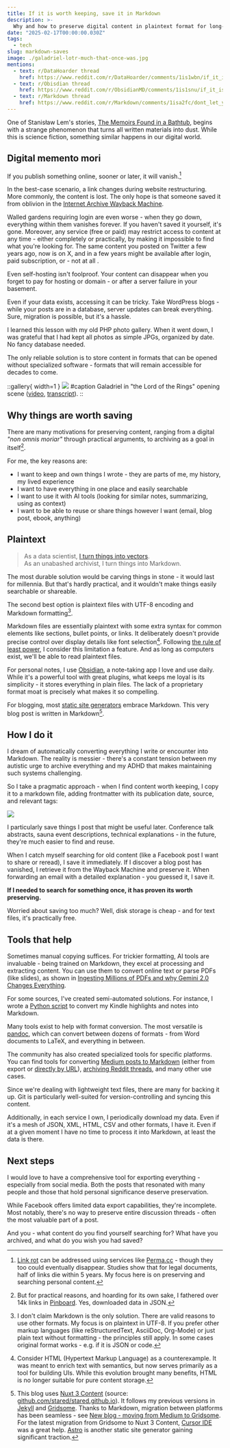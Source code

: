 ```yaml
---
title: If it is worth keeping, save it in Markdown
description: >-
  Why and how to preserve digital content in plaintext format for long-term accessibility and reuse
date: "2025-02-17T00:00:00.030Z"
tags:
  - tech
slug: markdown-saves
image: ./galadriel-lotr-much-that-once-was.jpg
mentions:
  - text: r/DataHoarder thread
    href: https://www.reddit.com/r/DataHoarder/comments/1is1wbn/if_it_is_worth_keeping_save_it_in_markdown/
  - text: r/Obisdian thread
    href: https://www.reddit.com/r/ObsidianMD/comments/1is1snu/if_it_is_worth_keeping_save_it_in_markdown/
  - text: r/Markdown thread
    href: https://www.reddit.com/r/Markdown/comments/1isa2fc/dont_let_your_online_content_die_if_it_is_worth/
---
```


One of Stanisław Lem's stories, [The Memoirs Found in a Bathtub](https://en.wikipedia.org/wiki/Memoirs_Found_in_a_Bathtub), begins with a strange phenomenon that turns all written materials into dust. While this is science fiction, something similar happens in our digital world.

## Digital memento mori

If you publish something online, sooner or later, it will vanish.[^link-rot]

In the best-case scenario, a link changes during website restructuring. More commonly, the content is lost. The only hope is that someone saved it from oblivion in the [Internet Archive Wayback Machine](https://web.archive.org/).

Walled gardens requiring login are even worse - when they go down, everything within them vanishes forever. If you haven't saved it yourself, it's gone. Moreover, any service (free or paid) may restrict access to content at any time - either completely or practically, by making it impossible to find what you're looking for. The same content you posted on Twitter a few years ago, now is on X, and in a few years might be available after login, paid subscription, or - not at all .

Even self-hosting isn't foolproof. Your content can disappear when you forget to pay for hosting or domain - or after a server failure in your basement.

Even if your data exists, accessing it can be tricky. Take WordPress blogs - while your posts are in a database, server updates can break everything. Sure, migration is possible, but it's a hassle.

I learned this lesson with my old PHP photo gallery. When it went down, I was grateful that I had kept all photos as simple JPGs, organized by date. No fancy database needed.

The only reliable solution is to store content in formats that can be opened without specialized software - formats that will remain accessible for decades to come.

::gallery{ width=1 }
![](./galadriel-lotr-much-that-once-was.jpg)
#caption
Galadriel in "the Lord of the Rings" opening scene ([video](https://www.youtube.com/watch?v=qj139dE7tFI), [transcript](https://www.tk421.net/lotr/film/fotr/01.html)).
::

## Why things are worth saving

There are many motivations for preserving content, ranging from a digital _"non omnis moriar"_ through practical arguments, to archiving as a goal in itself[^pinboard].

For me, the key reasons are:

- I want to keep and own things I wrote - they are parts of me, my history, my lived experience
- I want to have everything in one place and easily searchable
- I want to use it with AI tools (looking for similar notes, summarizing, using as context)
- I want to be able to reuse or share things however I want (email, blog post, ebook, anything)

## Plaintext

> As a data scientist, [I turn things into vectors](https://p.migdal.pl/blog/2025/01/dont-use-cosine-similarity).  
> As an unabashed archivist, I turn things into Markdown.

The most durable solution would be carving things in stone - it would last for millennia. But that's hardly practical, and it wouldn't make things easily searchable or shareable.

The second best option is plaintext files with UTF-8 encoding and Markdown formatting[^plaintext].

Markdown files are essentially plaintext with some extra syntax for common elements like sections, bullet points, or links. It deliberately doesn't provide precise control over display details like font selection[^html]. Following [the rule of least power](https://en.wikipedia.org/wiki/Rule_of_least_power), I consider this limitation a feature. And as long as computers exist, we'll be able to read plaintext files.

For personal notes, I use [Obsidian](https://obsidian.md/), a note-taking app I love and use daily. While it's a powerful tool with great plugins, what keeps me loyal is its simplicity - it stores everything in plain files. The lack of a proprietary format moat is precisely what makes it so compelling.

For blogging, most [static site generators](https://jamstack.org/generators/) embrace Markdown. This very blog post is written in Markdown[^blog].

## How I do it

I dream of automatically converting everything I write or encounter into Markdown. The reality is messier - there's a constant tension between my autistic urge to archive everything and my ADHD that makes maintaining such systems challenging.

So I take a pragmatic approach - when I find content worth keeping, I copy it to a markdown file, adding frontmatter with its publication date, source, and relevant tags:

![](./sauna-post-obsidian-archive.png)

I particularly save things I post that might be useful later. Conference talk abstracts, sauna event descriptions, technical explanations - in the future, they're much easier to find and reuse.

When I catch myself searching for old content (like a Facebook post I want to share or reread), I save it immediately. If I discover a blog post has vanished, I retrieve it from the Wayback Machine and preserve it. When forwarding an email with a detailed explanation - you guessed it, I save it.

**If I needed to search for something once, it has proven its worth preserving.**

Worried about saving too much? Well, disk storage is cheap - and for text files, it's practically free.

## Tools that help

Sometimes manual copying suffices. For trickier formatting, AI tools are invaluable - being trained on Markdown, they excel at processing and extracting content. You can use them to convert online text or parse PDFs (like slides), as shown in [Ingesting Millions of PDFs and why Gemini 2.0 Changes Everything](https://www.sergey.fyi/articles/gemini-flash-2).

For some sources, I've created semi-automated solutions. For instance, I wrote a [Python script](https://gist.github.com/stared/ce732ef27d97d559b34d7e294481f1b0) to convert my Kindle highlights and notes into Markdown.

Many tools exist to help with format conversion. The most versatile is [pandoc](https://github.com/jgm/pandoc), which can convert between dozens of formats - from Word documents to LaTeX, and everything in between.

The community has also created specialized tools for specific platforms. You can find tools for converting [Medium posts to Markdown](https://github.com/gautamdhameja/medium-2-md) (either from export or [directly by URL](https://medium2md.nabilmansour.com/)), [archiving Reddit threads](https://farnots.github.io/RedditToMarkdown/), and many other use cases.

Since we're dealing with lightweight text files, there are many for backing it up. Git is particularly well-suited for version-controlling and syncing this content.

Additionally, in each service I own, I periodically download my data. Even if it's a mesh of JSON, XML, HTML, CSV and other formats, I have it. Even if at a given moment I have no time to process it into Markdown, at least the data is there.

## Next steps

I would love to have a comprehensive tool for exporting everything - especially from social media. Both the posts that resonated with many people and those that hold personal significance deserve preservation.

While Facebook offers limited data export capabilities, they're incomplete. Most notably, there's no way to preserve entire discussion threads - often the most valuable part of a post.

And you - what content do you find yourself searching for? What have you archived, and what do you wish you had saved?

[^link-rot]: [Link rot](https://en.wikipedia.org/wiki/Link_rot) can be addressed using services like [Perma.cc](https://perma.cc/) - though they too could eventually disappear. Studies show that for legal documents, half of links die within 5 years. My focus here is on preserving and searching personal content.
[^pinboard]: But for practical reasons, and hoarding for its own sake, I fathered over 14k links in [Pinboard](https://pinboard.in/). Yes, downloaded data in JSON.
[^plaintext]: I don't claim Markdown is the only solution. There are valid reasons to use other formats. My focus is on plaintext in UTF-8. If you prefer other markup languages (like reStructuredText, AsciiDoc, Org-Mode) or just plain text without formatting - the principles still apply. In some cases original format works - e.g. if it is JSON or code.
[^html]: Consider HTML (Hypertext Markup Language) as a counterexample. It was meant to enrich text with semantics, but now serves primarily as a tool for building UIs. While this evolution brought many benefits, HTML is no longer suitable for pure content storage.
[^blog]: This blog uses [Nuxt 3 Content](https://content.nuxt.com/) (source: [github.com/stared/stared.github.io](https://github.com/stared/stared.github.io)). It follows my previous versions in [Jekyll](https://jekyllrb.com/) and [Gridsome](https://gridsome.org/). Thanks to Markdown, migration between platforms has been seamless - see [New blog - moving from Medium to Gridsome](https://p.migdal.pl/blog/2022/12/medium-to-markdown). For the latest migration from Gridsome to Nuxt 3 Content, [Cursor IDE](https://www.cursor.com/) was a great help. [Astro](https://astro.build/) is another static site generator gaining significant traction.
